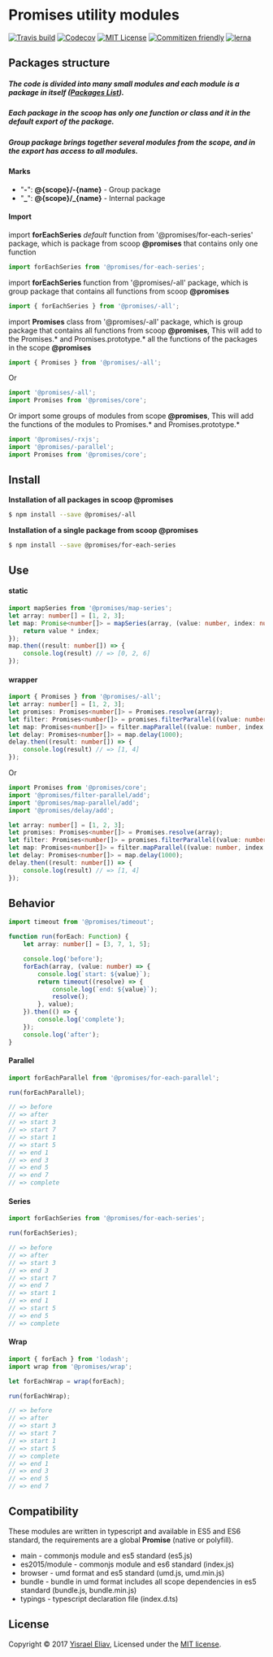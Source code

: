 # Promises utility modules
[![Travis build](https://travis-ci.org/yisraelx/promises.svg?branch=master)](https://travis-ci.org/yisraelx/promises)
[![Codecov](https://codecov.io/gh/yisraelx/promises/branch/master/graph/badge.svg)](https://codecov.io/gh/yisraelx/promises)
[![MIT License](https://img.shields.io/npm/l/@promises/core.svg)](https://github.com/yisraelx/promises/blob/master/LICENSE)
[![Commitizen friendly](https://img.shields.io/badge/commitizen-friendly-brightgreen.svg)](http://commitizen.github.io/cz-cli/)
[![lerna](https://img.shields.io/badge/maintained%20with-lerna-cc00ff.svg)](https://lernajs.io/)

## Packages structure
##### The code is divided into many small modules and each module is a package in itself ([Packages List](https://github.com/yisraelx/promises/blob/master/PACKAGES.md)).
##### Each package in the scoop has only one function or class and it in the default export of the package.
##### Group package brings together several modules from the scope, and in the export has access to all modules.

#### Marks
* "**-**": __@{scope}/-{name}__ - Group package
* "**_**": **@{scope}/_{name}** - Internal package

#### Import
import __forEachSeries__ _default_ function from '@promises/for-each-series' package, which is package from scoop __@promises__ that contains only one function
```typescript
import forEachSeries from '@promises/for-each-series'; 
```
import __forEachSeries__ function from '@promises/-all' package, which is group package that contains all functions from scoop __@promises__
```typescript
import { forEachSeries } from '@promises/-all';  
```
import __Promises__ class from '@promises/-all' package, which is group package that contains all functions from scoop __@promises__, This will add to the Promises.* and Promises.prototype.*  all the functions of the packages in the scope __@promises__ 
```typescript
import { Promises } from '@promises/-all'; 
```
Or
```typescript
import '@promises/-all';
import Promises from '@promises/core';
```
Or import some groups of modules from scope __@promises__, This will add the functions of the modules to Promises.* and Promises.prototype.*
```typescript
import '@promises/-rxjs';
import '@promises/-parallel';
import Promises from '@promises/core';
```

## Install
__Installation of all packages in scoop @promises__
```sh
$ npm install --save @promises/-all
```
__Installation of a single package from scoop @promises__
```sh
$ npm install --save @promises/for-each-series
```

## Use
#### static
```ts
import mapSeries from '@promises/map-series';
let array: number[] = [1, 2, 3];
let map: Promise<number[]> = mapSeries(array, (value: number, index: number, array: number[]) => {
    return value * index;
});
map.then((result: number[]) => {
    console.log(result) // => [0, 2, 6]
});
```
#### wrapper
```ts
import { Promises } from '@promises/-all';
let array: number[] = [1, 2, 3];
let promises: Promises<number[]> = Promises.resolve(array);
let filter: Promises<number[]> = promises.filterParallel((value: number) => value % 2 !== 0);
let map: Promises<number[]> = filter.mapParallel((value: number, index: number) => value + index);
let delay: Promises<number[]> = map.delay(1000);
delay.then((result: number[]) => {
    console.log(result) // => [1, 4]
});
```
Or
```ts
import Promises from '@promises/core';
import '@promises/filter-parallel/add';
import '@promises/map-parallel/add';
import '@promises/delay/add';

let array: number[] = [1, 2, 3];
let promises: Promises<number[]> = Promises.resolve(array);
let filter: Promises<number[]> = promises.filterParallel((value: number) => value % 2 !== 0);
let map: Promises<number[]> = filter.mapParallel((value: number, index: number) => value + index);
let delay: Promises<number[]> = map.delay(1000);
delay.then((result: number[]) => {
    console.log(result) // => [1, 4]
});
```

## Behavior
```typescript
import timeout from '@promises/timeout';

function run(forEach: Function) {
    let array: number[] = [3, 7, 1, 5];

    console.log('before');
    forEach(array, (value: number) => {
        console.log(`start: ${value}`);
        return timeout((resolve) => {
            console.log(`end: ${value}`);
            resolve();
        }, value);
    }).then(() => {
        console.log('complete');
    });
    console.log('after');
}
```
#### Parallel
```typescript
import forEachParallel from '@promises/for-each-parallel';

run(forEachParallel);

// => before
// => after
// => start 3
// => start 7
// => start 1
// => start 5
// => end 1
// => end 3
// => end 5
// => end 7
// => complete
```
#### Series
```typescript
import forEachSeries from '@promises/for-each-series';

run(forEachSeries);

// => before
// => after
// => start 3
// => end 3
// => start 7
// => end 7
// => start 1
// => end 1
// => start 5
// => end 5
// => complete
```
#### Wrap 
```typescript
import { forEach } from 'lodash';
import wrap from '@promises/wrap';

let forEachWrap = wrap(forEach);

run(forEachWrap);

// => before
// => after
// => start 3
// => start 7
// => start 1
// => start 5
// => complete    
// => end 1
// => end 3
// => end 5
// => end 7
```

## Compatibility
These modules are written in typescript and available in ES5 and ES6 standard, the requirements are a global __Promise__ (native or polyfill).
- main - commonjs module and es5 standard (es5.js)
- es2015/module - commonjs module and es6 standard (index.js)
- browser - umd format and es5 standard (umd.js, umd.min.js)
- bundle - bundle in umd format includes all scope dependencies in es5 standard (bundle.js, bundle.min.js)
- typings - typescript declaration file (index.d.ts)

## License
Copyright © 2017 [Yisrael Eliav](https://github.com/yisraelx),
Licensed under the [MIT license](https://github.com/yisraelx/promises/blob/master/LICENSE).
